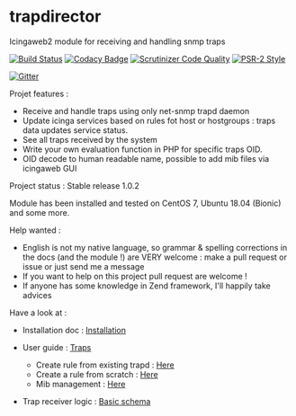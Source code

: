 # trapdirector
Icingaweb2 module for receiving and handling snmp traps

[![Build Status](https://travis-ci.org/patrickpr/trapdirector.svg?branch=master)](https://travis-ci.org/patrickpr/trapdirector) [![Codacy Badge](https://api.codacy.com/project/badge/Grade/cc87e39440bc434bb5724bece6b5fcbc)](https://www.codacy.com/manual/patrick_34/trapdirector?utm_source=github.com&amp;utm_medium=referral&amp;utm_content=patrickpr/trapdirector&amp;utm_campaign=Badge_Grade) [![Scrutinizer Code Quality](https://scrutinizer-ci.com/g/patrickpr/trapdirector/badges/quality-score.png?b=master)](https://scrutinizer-ci.com/g/patrickpr/trapdirector/?branch=master) [![PSR-2 Style](https://github.styleci.io/repos/164436083/shield)](https://github.styleci.io/repos/164436083)

[![Gitter](https://badges.gitter.im/trapdirector/community.svg)](https://gitter.im/trapdirector/community?utm_source=badge&utm_medium=badge&utm_campaign=pr-badge) 

Projet features : 

-  Receive and handle traps using only net-snmp trapd daemon
-  Update icinga services based on rules fot host or hostgroups : traps data updates service status.
-  See all traps received by the system
-  Write your own evaluation function in PHP for specific traps OID.
-  OID decode to human readable name, possible to add mib files via icingaweb GUI


Project status : Stable release 1.0.2

Module has been installed and tested on CentOS 7, Ubuntu 18.04 (Bionic) and some more.

Help wanted : 

-  English is not my native language, so grammar & spelling corrections in the docs (and the module !) are VERY welcome : make a pull request or issue or just send me a message
-  If you want to help on this project pull request are welcome !
-  If anyone has some knowledge in Zend framework, I'll happily take advices 

Have a look at : 

-  Installation doc : [Installation](docs/01-install.md)

-  User guide : [Traps](docs/02-userguide.md)
	-  Create rule from existing trapd : [Here](docs/05-traps.md)
	-  Create a rule from scratch : [Here](docs/10-createrule.md)
	-  Mib management : [Here](docs/15-mib.md)

-  Trap receiver logic : [Basic schema](docs/20-receiver-logic.md)
